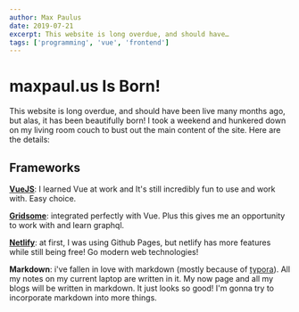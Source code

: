 ```yaml
---
author: Max Paulus
date: 2019-07-21
excerpt: This website is long overdue, and should have…
tags: ['programming', 'vue', 'frontend']
---
```


# maxpaul.us Is Born!

This website is long overdue, and should have been live many months ago, but alas, it has been beautifully born! ​I took a weekend and hunkered down on my living room couch to ​bust out the main content of the site. Here are the details:

## Frameworks

**[VueJS](https://vuejs.org/)**: I learned Vue at work and It's still incredibly fun to use and work with. Easy choice.

**[Gridsome](https://gridsome.org/)**: integrated perfectly with Vue. Plus this gives me an opportunity to work with and learn graphql.

**[Netlify](https://www.netlify.com/)**: at first, I was using Github Pages, but netlify has more features while still being free! Go modern web technologies!

**Markdown**: i've fallen in love with markdown (mostly because of [typora](https://typora.io/)). All my notes on my current laptop are written in it. My now page and all my blogs will be written in markdown. It just looks so good! I'm gonna try to incorporate markdown into more things.



